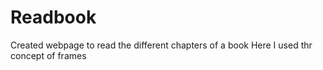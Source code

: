 # Readbook
Created webpage to read the different chapters of a book 
Here I used thr concept of frames
